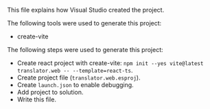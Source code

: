 This file explains how Visual Studio created the project.

The following tools were used to generate this project:
- create-vite

The following steps were used to generate this project:
- Create react project with create-vite: `npm init --yes vite@latest translator.web -- --template=react-ts`.
- Create project file (`translator.web.esproj`).
- Create `launch.json` to enable debugging.
- Add project to solution.
- Write this file.
